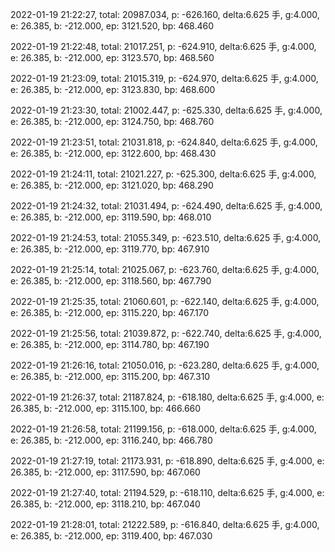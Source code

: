 2022-01-19 21:22:27, total: 20987.034, p: -626.160, delta:6.625 手, g:4.000, e: 26.385, b: -212.000, ep: 3121.520, bp: 468.460

2022-01-19 21:22:48, total: 21017.251, p: -624.910, delta:6.625 手, g:4.000, e: 26.385, b: -212.000, ep: 3123.570, bp: 468.560

2022-01-19 21:23:09, total: 21015.319, p: -624.970, delta:6.625 手, g:4.000, e: 26.385, b: -212.000, ep: 3123.830, bp: 468.600

2022-01-19 21:23:30, total: 21002.447, p: -625.330, delta:6.625 手, g:4.000, e: 26.385, b: -212.000, ep: 3124.750, bp: 468.760

2022-01-19 21:23:51, total: 21031.818, p: -624.840, delta:6.625 手, g:4.000, e: 26.385, b: -212.000, ep: 3122.600, bp: 468.430

2022-01-19 21:24:11, total: 21021.227, p: -625.300, delta:6.625 手, g:4.000, e: 26.385, b: -212.000, ep: 3121.020, bp: 468.290

2022-01-19 21:24:32, total: 21031.494, p: -624.490, delta:6.625 手, g:4.000, e: 26.385, b: -212.000, ep: 3119.590, bp: 468.010

2022-01-19 21:24:53, total: 21055.349, p: -623.510, delta:6.625 手, g:4.000, e: 26.385, b: -212.000, ep: 3119.770, bp: 467.910

2022-01-19 21:25:14, total: 21025.067, p: -623.760, delta:6.625 手, g:4.000, e: 26.385, b: -212.000, ep: 3118.560, bp: 467.790

2022-01-19 21:25:35, total: 21060.601, p: -622.140, delta:6.625 手, g:4.000, e: 26.385, b: -212.000, ep: 3115.220, bp: 467.170

2022-01-19 21:25:56, total: 21039.872, p: -622.740, delta:6.625 手, g:4.000, e: 26.385, b: -212.000, ep: 3114.780, bp: 467.190

2022-01-19 21:26:16, total: 21050.016, p: -623.280, delta:6.625 手, g:4.000, e: 26.385, b: -212.000, ep: 3115.200, bp: 467.310

2022-01-19 21:26:37, total: 21187.824, p: -618.180, delta:6.625 手, g:4.000, e: 26.385, b: -212.000, ep: 3115.100, bp: 466.660

2022-01-19 21:26:58, total: 21199.156, p: -618.000, delta:6.625 手, g:4.000, e: 26.385, b: -212.000, ep: 3116.240, bp: 466.780

2022-01-19 21:27:19, total: 21173.931, p: -618.890, delta:6.625 手, g:4.000, e: 26.385, b: -212.000, ep: 3117.590, bp: 467.060

2022-01-19 21:27:40, total: 21194.529, p: -618.110, delta:6.625 手, g:4.000, e: 26.385, b: -212.000, ep: 3118.210, bp: 467.040

2022-01-19 21:28:01, total: 21222.589, p: -616.840, delta:6.625 手, g:4.000, e: 26.385, b: -212.000, ep: 3119.400, bp: 467.030